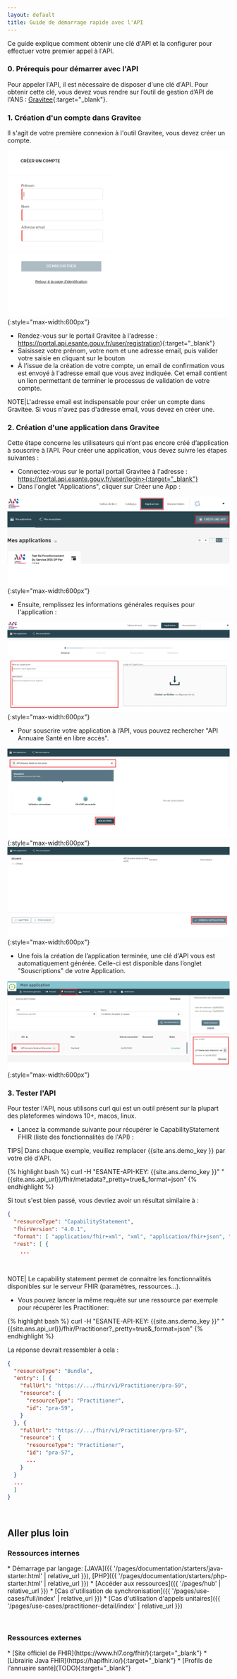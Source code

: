 ```yaml
---
layout: default
title: Guide de démarrage rapide avec l'API
---
```

Ce guide explique comment obtenir une clé d'API et la configurer pour effectuer votre premier appel à l'API.

### 0. Prérequis pour démarrer avec l'API
Pour appeler l'API, il est nécessaire de disposer d'une clé d'API. Pour obtenir cette clé, vous devez vous rendre sur l’outil de gestion d’API de l'ANS :
[Gravitee](https://portal.api.esante.gouv.fr/catalog/api/962f412b-e08e-4ee7-af41-2be08eeee7f6){:target="_blank"}.

### 1. Création d'un compte dans Gravitee
Il s'agit de votre première connexion à l'outil Gravitee, vous devez créer un compte.

![accueil.png](img/apim_creer_compte.png){:style="max-width:600px"}

- Rendez-vous sur le portail Gravitee à l'adresse : https://portal.api.esante.gouv.fr/user/registration){:target="_blank"}
- Saisissez votre prénom, votre nom et une adresse email, puis valider votre saisie en cliquant sur le bouton 
- À l'issue de la création de votre compte, un email de confirmation vous est envoyé à l'adresse email que vous avez indiquée. Cet email contient un lien permettant de terminer le processus de validation de votre compte.


NOTE|L'adresse email est indispensable pour créer un compte dans Gravitee. Si vous n'avez pas d'adresse email, vous devez en créer une.
   

### 2. Création d'une application dans Gravitee
Cette étape concerne les utilisateurs qui n’ont pas encore créé d’application à souscrire à l’API.
Pour créer une application, vous devez suivre les étapes suivantes :

- Connectez-vous sur le portail portail Gravitee à l'adresse : https://portal.api.esante.gouv.fr/user/login>{:target="_blank"}
- Dans l'onglet "Applications", cliquer sur Créer une App :

![accueil.png](img/apim_creer_app.png){:style="max-width:600px"}

- Ensuite, remplissez les informations générales requises pour l'application :

![accueil.png](img/apim_creer_app_1.png){:style="max-width:600px"}

- Pour souscrire votre application à l’API, vous pouvez rechercher "API Annuaire Santé en libre accès".

![accueil.png](img/apim_creer_app_2.png){:style="max-width:600px"}
![accueil.png](img/apim_creer_app_3.png){:style="max-width:600px"}

- Une fois la création de l’application terminée, une clé d'API vous est automatiquement générée. Celle-ci est disponible dans l’onglet "Souscriptions" de votre Application.

![accueil.png](img/apim_creer_app_4.png){:style="max-width:600px"}


### 3. Tester l'API

Pour tester l'API, nous utilisons curl qui est un outil présent sur la plupart des plateformes windows 10+, macos, linux.

- Lancez la commande suivante pour récupérer le CapabilityStatement FHIR (liste des fonctionnalités de l'API) : 


TIPS| Dans chaque exemple, veuillez remplacer {{site.ans.demo_key }} par votre clé d'API.


<div class="code-sample"><div class="tab-content" data-name="bash">

{% highlight bash %}
curl -H "ESANTE-API-KEY: {{site.ans.demo_key }}" "{{site.ans.api_url}}/fhir/metadata?_pretty=true&_format=json"
{% endhighlight %}

  
</div></div>



Si tout s'est bien passé, vous devriez avoir un résultat similaire à : 

```json
{
  "resourceType": "CapabilityStatement",
  "fhirVersion": "4.0.1",
  "format": [ "application/fhir+xml", "xml", "application/fhir+json", "json" ],
  "rest": [ {
    ...
```

&nbsp;

NOTE| Le capability statement permet de connaitre les fonctionnalités disponibles sur le serveur FHIR (paramètres, ressources...).


- Vous pouvez lancer la même requête sur une ressource par exemple pour récupérer les Practitioner:


<div class="code-sample"><div class="tab-content" data-name="bash">

{% highlight bash %}
curl -H "ESANTE-API-KEY: {{site.ans.demo_key }}" "{{site.ans.api_url}}/fhir/Practitioner?_pretty=true&_format=json"
{% endhighlight %}

</div></div>


La réponse devrait ressembler à cela :

```json
{
  "resourceType": "Bundle",
  "entry": [ {
    "fullUrl": "https://.../fhir/v1/Practitioner/pra-59",
    "resource": {
      "resourceType": "Practitioner",
      "id": "pra-59",
    }
  }, {
    "fullUrl": "https://.../fhir/v1/Practitioner/pra-57",
    "resource": {
      "resourceType": "Practitioner",
      "id": "pra-57",
      ...
    }
  }
  ...
  ]
}
```

&nbsp;


## Aller plus loin


### Ressources internes 

<div class="wysiwyg" markdown="1">
* Démarrage par langage: [JAVA]({{ '/pages/documentation/starters/java-starter.html' | relative_url }}),  [PHP]({{ '/pages/documentation/starters/php-starter.html' | relative_url }})
* [Accéder aux ressources]({{ '/pages/hub' | relative_url }})
* [Cas d'utilisation de synchronisation]({{ '/pages/use-cases/full/index' | relative_url }})
* [Cas d'utilisation d'appels unitaires]({{ '/pages/use-cases/practitioner-detail/index' | relative_url }})
</div>

&nbsp;

### Ressources externes

<div class="wysiwyg" markdown="1">
* [Site officiel de FHIR](https://www.hl7.org/fhir/){:target="_blank"}
* [Librairie Java FHIR](https://hapifhir.io/){:target="_blank"}
* [Profils de l'annuaire santé](TODO){:target="_blank"}
</div>
